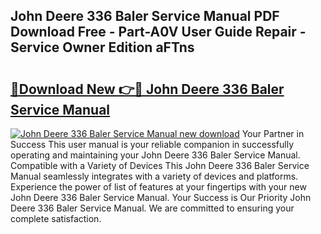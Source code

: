 ## John Deere 336 Baler Service Manual PDF Download Free - Part-A0V User Guide Repair - Service Owner Edition aFTns

# <h2><a href="http://bc95864.oget.top/?id=John+Deere+336+Baler+Service+Manual">🔗Download New 👉🔴 John Deere 336 Baler Service Manual</a></h2>

[![John Deere 336 Baler Service Manual new download](https://i.imgur.com/5g1atiW.png)](http://bc95864.oget.top/?id=John+Deere+336+Baler+Service+Manual)
Your Partner in Success This user manual is your reliable companion in successfully operating and maintaining your John Deere 336 Baler Service Manual. Compatible with a Variety of Devices This John Deere 336 Baler Service Manual seamlessly integrates with a variety of devices and platforms. Experience the power of list of features at your fingertips with your new John Deere 336 Baler Service Manual. Your Success is Our Priority John Deere 336 Baler Service Manual. We are committed to ensuring your complete satisfaction.
